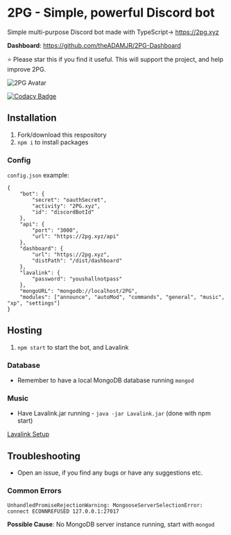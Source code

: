 # 2PG - Simple, powerful Discord bot
Simple multi-purpose Discord bot made with TypeScript-> https://2pg.xyz

**Dashboard**: https://github.com/theADAMJR/2PG-Dashboard

⭐ Please star this if you find it useful. This will support the project, and help improve 2PG.

![2PG Avatar](https://2pg.xyz/assets/img/2PGAvatarTransparent.png)

[![Codacy Badge](https://api.codacy.com/project/badge/Grade/8d6c9610e0eb4ae5a4045ab3b92f80bc)](https://www.codacy.com/manual/ADAMJR/2PG?utm_source=github.com&amp;utm_medium=referral&amp;utm_content=theADAMJR/2PG&amp;utm_campaign=Badge_Grade)

## Installation
1) Fork/download this respository
2) `npm i` to install packages

### Config
`config.json` example:
```
{
    "bot": {
        "secret": "oauthSecret",
        "activity": "2PG.xyz",
        "id": "discordBotId"
    },
    "api": {
        "port": "3000",
        "url": "https://2pg.xyz/api"
    },
    "dashboard": {
        "url": "https://2pg.xyz",
        "distPath": "/dist/dashboard"
    },
    "lavalink": {
        "password": "youshallnotpass"
    },
    "mongoURL": "mongodb://localhost/2PG",
    "modules": ["announce", "autoMod", "commands", "general", "music", "xp", "settings"]
}
```

## Hosting
1) `npm start` to start the bot, and Lavalink

### Database
- Remember to have a local MongoDB database running `mongod`

### Music
- Have Lavalink.jar running - `java -jar Lavalink.jar` (done with npm start)

[Lavalink Setup](https://github.com/Frederikam/Lavalink#server-configuration)

## Troubleshooting
- Open an issue, if you find any bugs or have any suggestions etc.

### Common Errors
`UnhandledPromiseRejectionWarning: MongooseServerSelectionError: connect ECONNREFUSED 127.0.0.1:27017`

**Possible Cause**: No MongoDB server instance running, start with `mongod`
